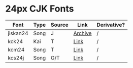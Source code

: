 # 24px CJK Fonts

| Font | Type | Source | Link | Derivative? |
| --- | --- | --- | --- | --- |
| jiskan24 | Song | J | [Archive](https://web.archive.org/web/20100218022211/http://www12.ocn.ne.jp/~imamura/jisx0213.html) | / |
| kck24 | Kai | T | [Link](https://www.ibiblio.org/pub/packages/ccic/software/fonts/big5/hbf/) | / |
| kcm24 | Song | T | [Link](https://www.ibiblio.org/pub/packages/ccic/software/fonts/big5/hbf/) | / |
| kcs24j | Song | G/T | [Link](https://www.ibiblio.org/pub/packages/ccic/software/fonts/big5/hbf/) | / |
